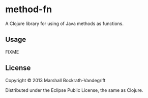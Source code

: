 # method-fn

A Clojure library for using of Java methods as functions.

## Usage

FIXME

## License

Copyright © 2013 Marshall Bockrath-Vandegrift

Distributed under the Eclipse Public License, the same as Clojure.
